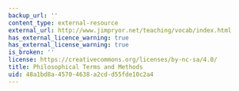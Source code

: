 ```yaml
---
backup_url: ''
content_type: external-resource
external_url: http://www.jimpryor.net/teaching/vocab/index.html
has_external_licence_warning: true
has_external_license_warning: true
is_broken: ''
license: https://creativecommons.org/licenses/by-nc-sa/4.0/
title: Philosophical Terms and Methods
uid: 48a1bd8a-4570-4638-a2cd-d55fde10c2a4
---
```

